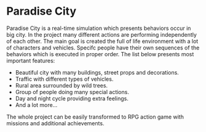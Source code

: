 # Paradise City

Paradise City is a real-time simulation which presents behaviors occur in big city. In the project many different actions are performing independently of each other. The main goal is created the full of life environment with a lot of characters and vehicles. Specifc people have their own sequences of the behaviors which is executed in proper order. The list below presents most important features:

* Beautiful city with many buildings, street props and decorations.
* Traffic with different types of vehicles.
* Rural area surrounded by wild trees.
* Group of people doing many special actions.
* Day and night cycle providing extra feelings.
* And a lot more...

The whole project can be easily transformed to RPG action game with missions and additional achievements.
